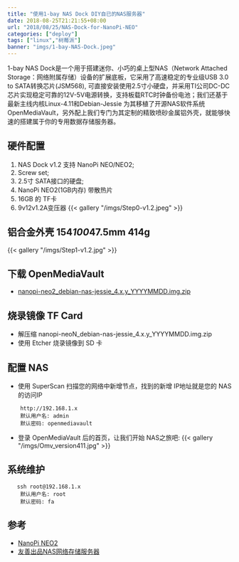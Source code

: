 ```yaml
---
title: "使用1-bay NAS Dock DIY自已的NAS服务器"
date: 2018-08-25T21:21:55+08:00
url: "2018/08/25/NAS-Dock-for-NanoPi-NEO"
categories: ["deploy"]
tags: ["linux","树莓派"]
banner: "imgs/1-bay-NAS-Dock.jpeg"
---
```


1-bay NAS Dock是一个用于搭建迷你、小巧的桌上型NAS（Network Attached Storage：网络附属存储）设备的扩展底板，它采用了高速稳定的专业级USB 3.0 to SATA转换芯片(JSM568), 可直接安装使用2.5寸小硬盘，并采用TI公司DC-DC芯片实现稳定可靠的12V-5V电源转换，支持板载RTC时钟备份电池；我们还基于最新主线内核Linux-4.11和Debian-Jessie 为其移植了开源NAS软件系统OpenMediaVault，另外配上我们专门为其定制的精致喷砂金属铝外壳，就能够快速的搭建属于你的专用数据存储服务器。

<!--more-->

## 硬件配置
1. NAS Dock v1.2 支持 NanoPi NEO/NEO2;
2. Screw set;
3. 2.5寸 SATA接口的硬盘;
4. NanoPi NEO2(1GB内存) 带散热片
5. 16GB 的 TF卡
6. 9v12v1.2A变压器
{{< gallery "/imgs/Step0-v1.2.jpeg" >}}

## 铝合金外壳 154*100*47.5mm 414g
{{< gallery "/imgs/Step1-v1.2.jpg" >}}

## 下载 OpenMediaVault
* [nanopi-neo2_debian-nas-jessie_4.x.y_YYYYMMDD.img.zip](https://www.mediafire.com/folder/ah4i6w029912b/NanoPi-NEO2)

## 烧录镜像 TF Card
* 解压缩 nanopi-neoN_debian-nas-jessie_4.x.y_YYYYMMDD.img.zip
* 使用 Etcher 烧录镜像到 SD 卡

## 配置 NAS
* 使用 SuperScan 扫描您的网络中新增节点，找到的新增 IP地址就是您的 NAS的访问IP
```
    http://192.168.1.x
    默认用户名: admin
    默认密码: openmediavault
```
* 登录 OpenMediaVault 后的首页，让我们开始 NAS之旅吧:
{{< gallery "/imgs/Omv_version411.jpg" >}}

## 系统维护
```
   ssh root@192.168.1.x
    默认用户名: root
    默认密码: fa
```

## 参考
* [NanoPi NEO2](http://wiki.friendlyarm.com/wiki/index.php/NanoPi_NEO2/zh)
* [友善出品NAS网络存储服务器](https://item.taobao.com/item.htm?id=548007605979)
<!--more-->
